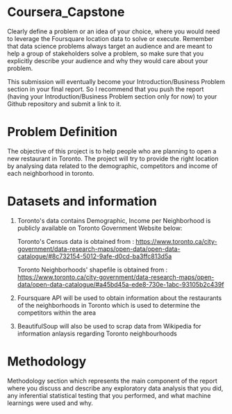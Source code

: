 # Coursera_Capstone
Clearly define a problem or an idea of your choice, where you would need to leverage the Foursquare location data to solve or execute. Remember that data science problems always target an audience and are meant to help a group of stakeholders solve a problem, so make sure that you explicitly describe your audience and why they would care about your problem.

This submission will eventually become your Introduction/Business Problem section in your final report. So I recommend that you push the report (having your Introduction/Business Problem section only for now) to your Github repository and submit a link to it.


# Problem Definition
The objective of this project is to help people who are planning to open a new restaurant in Toronto. The project will try to provide the right location by analysing data related to the demographic, competitors and income of each neighborhood in toronto.


# Datasets and information 

1. Toronto's data contains Demographic, Income per Neighborhood is publicly available on Toronto Government Website below:

   Toronto's Census data is obtained from : https://www.toronto.ca/city-government/data-research-maps/open-data/open-data-catalogue/#8c732154-5012-9afe-d0cd-ba3ffc813d5a

   Toronto Neighborhoods' shapefile is obtained from : https://www.toronto.ca/city-government/data-research-maps/open-data/open-data-catalogue/#a45bd45a-ede8-730e-1abc-93105b2c439f

2. Foursquare API will be used to obtain information about the restaurants of the neighborhoods in Toronto which is used to determine the competitors within the area

3. BeautifulSoup will also be used to scrap data from Wikipedia for information anlaysis regarding Toronto neighbourhoods

# Methodology

Methodology section which represents the main component of the report where you discuss and describe any exploratory data analysis that you did, any inferential statistical testing that you performed, and what machine learnings were used and why.

